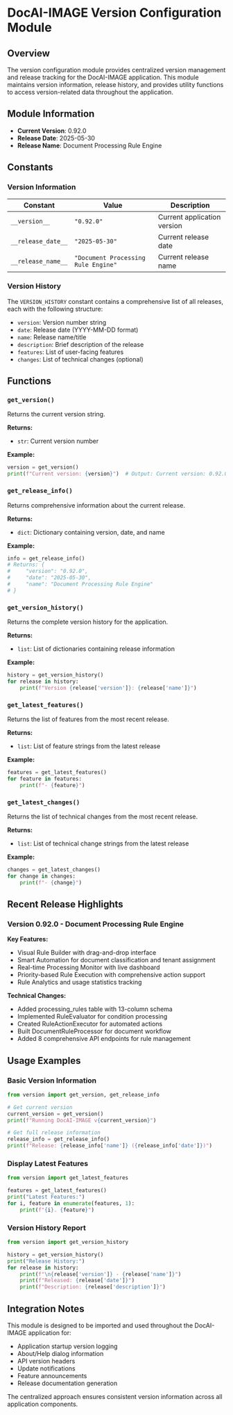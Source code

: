 <!--
This documentation was auto-generated by Claude on 2025-05-31T15-54-18.
Source file: ./src/backend/version.py
-->

# DocAI-IMAGE Version Configuration Module

## Overview

The version configuration module provides centralized version management and release tracking for the DocAI-IMAGE application. This module maintains version information, release history, and provides utility functions to access version-related data throughout the application.

## Module Information

- **Current Version**: 0.92.0
- **Release Date**: 2025-05-30
- **Release Name**: Document Processing Rule Engine

## Constants

### Version Information

| Constant | Value | Description |
|----------|-------|-------------|
| `__version__` | `"0.92.0"` | Current application version |
| `__release_date__` | `"2025-05-30"` | Current release date |
| `__release_name__` | `"Document Processing Rule Engine"` | Current release name |

### Version History

The `VERSION_HISTORY` constant contains a comprehensive list of all releases, each with the following structure:

- `version`: Version number string
- `date`: Release date (YYYY-MM-DD format)
- `name`: Release name/title
- `description`: Brief description of the release
- `features`: List of user-facing features
- `changes`: List of technical changes (optional)

## Functions

### `get_version()`

Returns the current version string.

**Returns:**
- `str`: Current version number

**Example:**
```python
version = get_version()
print(f"Current version: {version}")  # Output: Current version: 0.92.0
```

### `get_release_info()`

Returns comprehensive information about the current release.

**Returns:**
- `dict`: Dictionary containing version, date, and name

**Example:**
```python
info = get_release_info()
# Returns: {
#     "version": "0.92.0",
#     "date": "2025-05-30", 
#     "name": "Document Processing Rule Engine"
# }
```

### `get_version_history()`

Returns the complete version history for the application.

**Returns:**
- `list`: List of dictionaries containing release information

**Example:**
```python
history = get_version_history()
for release in history:
    print(f"Version {release['version']}: {release['name']}")
```

### `get_latest_features()`

Returns the list of features from the most recent release.

**Returns:**
- `list`: List of feature strings from the latest release

**Example:**
```python
features = get_latest_features()
for feature in features:
    print(f"- {feature}")
```

### `get_latest_changes()`

Returns the list of technical changes from the most recent release.

**Returns:**
- `list`: List of technical change strings from the latest release

**Example:**
```python
changes = get_latest_changes()
for change in changes:
    print(f"- {change}")
```

## Recent Release Highlights

### Version 0.92.0 - Document Processing Rule Engine

**Key Features:**
- Visual Rule Builder with drag-and-drop interface
- Smart Automation for document classification and tenant assignment
- Real-time Processing Monitor with live dashboard
- Priority-based Rule Execution with comprehensive action support
- Rule Analytics and usage statistics tracking

**Technical Changes:**
- Added processing_rules table with 13-column schema
- Implemented RuleEvaluator for condition processing
- Created RuleActionExecutor for automated actions
- Built DocumentRuleProcessor for document workflow
- Added 8 comprehensive API endpoints for rule management

## Usage Examples

### Basic Version Information

```python
from version import get_version, get_release_info

# Get current version
current_version = get_version()
print(f"Running DocAI-IMAGE v{current_version}")

# Get full release information
release_info = get_release_info()
print(f"Release: {release_info['name']} ({release_info['date']})")
```

### Display Latest Features

```python
from version import get_latest_features

features = get_latest_features()
print("Latest Features:")
for i, feature in enumerate(features, 1):
    print(f"{i}. {feature}")
```

### Version History Report

```python
from version import get_version_history

history = get_version_history()
print("Release History:")
for release in history:
    print(f"\n{release['version']} - {release['name']}")
    print(f"Released: {release['date']}")
    print(f"Description: {release['description']}")
```

## Integration Notes

This module is designed to be imported and used throughout the DocAI-IMAGE application for:

- Application startup version logging
- About/Help dialog information
- API version headers
- Update notifications
- Feature announcements
- Release documentation generation

The centralized approach ensures consistent version information across all application components.